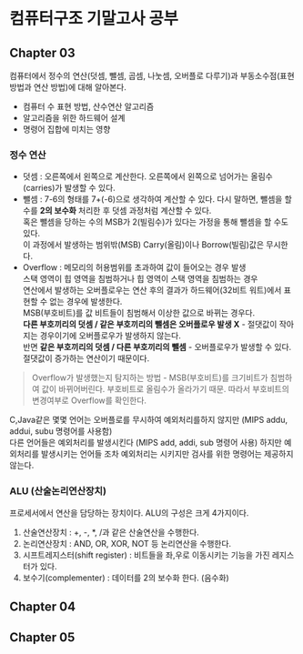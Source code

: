 # 컴퓨터구조 기말고사 공부
## Chapter 03
컴퓨터에서 정수의 연산(덧셈, 뺄셈, 곱셈, 나눗셈, 오버플로 다루기)과 부동소수점(표현 방법과 연산 방법)에 대해 알아본다.  

- 컴퓨터 수 표현 방법, 산수연산 알고리즘  
- 알고리즘을 위한 하드웨어 설계
- 명령어 집합에 미치는 영향  

### 정수 연산
- 덧셈 : 오른쪽에서 왼쪽으로 계산한다. 오른쪽에서 왼쪽으로 넘어가는 올림수(carries)가 발생할 수 있다.
- 뺄셈 : 7-6의 형태를 7+(-6)으로 생각하여 계산할 수 있다. 다시 말하면, 뺄셈을 할 수를 **2의 보수화** 처리한 후 덧셈 과정처럼 계산할 수 있다.  
혹은 뺄셈을 당하는 수의 MSB가 2(빌림수)가 있다는 가정을 통해 뺄셈을 할 수도 있다.  
이 과정에서 발생하는 범위밖(MSB) Carry(올림)이나 Borrow(빌림)값은 무시한다.  
- Overflow : 메모리의 허용범위를 초과하여 값이 들어오는 경우 발생  
스택 영역이 힙 영역을 침범하거나 힙 영역이 스택 영역을 침범하는 경우  
연산에서 발생하는 오버플로우는 연산 후의 결과가 하드웨어(32비트 워트)에서 표현할 수 없는 경우에 발생한다.  
MSB(부호비트)를 값 비트들이 침범해서 이상한 값으로 바뀌는 경우다.  
**다른 부호끼리의 덧셈 / 같은 부호끼리의 뺄셈은 오버플로우 발생 X** - 절댓값이 작아지는 경우이기에 오버플로우가 발생하지 않는다.  
반면 **같은 부호끼리의 덧셈 / 다른 부호끼리의 뺄셈** - 오버플로우가 발생할 수 있다. 절댓값이 증가하는 연산이기 때문이다.  

> Overflow가 발생했는지 탐지하는 방법 - MSB(부호비트)를 크기비트가 침범하여 값이 바뀌어버린다. 부호비트로 올림수가 올라가기 때문. 따라서 부호비트의 변경여부로 Overflow를 확인한다.

C,Java같은 몇몇 언어는 오버플로를 무시하여 예외처리를하지 않지만 (MIPS addu, addui, subu 명령어를 사용함)  
다른 언어들은 예외처리를 발생시킨다 (MIPS add, addi, sub 명령어 사용) 하지만 예외처리를 발생시키는 언어들 조차 예외처리는 시키지만 검사를 위한 명령어는 제공하지 않는다.  

### ALU (산술논리연산장치)
프로세서에서 연산을 담당하는 장치이다. ALU의 구성은 크게 4가지이다.  
1. 산술연산장치 : +, -, *, /과 같은 산술연산을 수행한다.
2. 논리연산장치 : AND, OR, XOR, NOT 등 논리연산을 수행한다.
3. 시프트레지스터(shift register) : 비트들을 좌,우로 이동시키는 기능을 가진 레지스터가 있다.
4. 보수기(complementer) : 데이터를 2의 보수화 한다. (음수화)





## Chapter 04
## Chapter 05